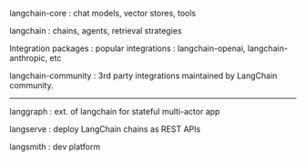 langchain-core : chat models, vector stores, tools

langchain : chains, agents, retrieval strategies 

Integration packages : popular integrations : langchain-openai, langchain-anthropic, etc

langchain-community : 3rd party integrations maintained by LangChain community. 

---------------------------------------------------

langgraph : ext. of langchain for stateful multi-actor app

langserve : deploy LangChain chains as REST APIs

langsmith : dev platform